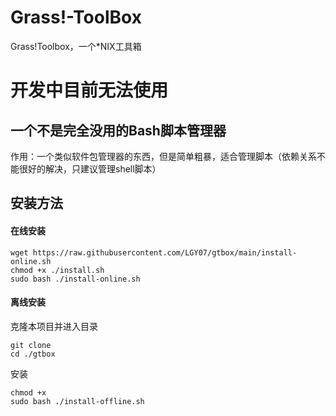 # Grass!-ToolBox
Grass!Toolbox，一个*NIX工具箱
# 开发中目前无法使用
## 一个不是完全没用的Bash脚本管理器
作用：一个类似软件包管理器的东西，但是简单粗暴，适合管理脚本（依赖关系不能很好的解决，只建议管理shell脚本）
## 安装方法
#### 在线安装
```
wget https://raw.githubusercontent.com/LGY07/gtbox/main/install-online.sh
chmod +x ./install.sh
sudo bash ./install-online.sh
```
#### 离线安装
克隆本项目并进入目录
```
git clone 
cd ./gtbox
```
安装
```
chmod +x
sudo bash ./install-offline.sh
```
